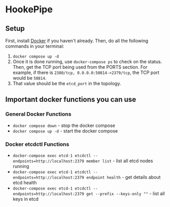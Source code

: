 # HookePipe

## Setup
First, install [Docker](https://docs.docker.com/engine/install/) if you haven't already. Then, do all the following commands in your terminal:

1. `docker compose up -d`
2. Once it is done running, use `docker-compose ps` to check on the status. Then, get the TCP port being used from the PORTS section. For example, if there is `2380/tcp, 0.0.0.0:50814->2379/tcp`, the TCP port would be `50814`.
3. That value should be the `etcd_port` in the topology.


## Important docker functions you can use

### General Docker Functions
- `docker compose down` - stop the docker compose
- `docker compose up -d` - start the docker compose

### Docker etcdctl Functions
- `docker-compose exec etcd-1 etcdctl --endpoints=http://localhost:2379 member list` - list all etcd nodes running
- `docker-compose exec etcd-1 etcdctl --endpoints=http://localhost:2379 endpoint health` - get details about etcd health
- `docker-compose exec etcd-1 etcdctl --endpoints=http://localhost:2379 get --prefix --keys-only ""` - list all keys in etcd
